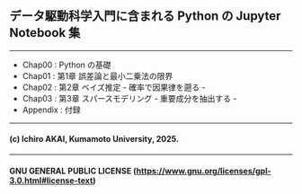 ## データ駆動科学入門に含まれる Python の Jupyter Notebook 集
---
* Chap00   : Python の基礎
* Chap01   : 第1章 誤差論と最小二乗法の限界
* Chap02   : 第2章 ベイズ推定 - 確率で因果律を遡る -
* Chap03   : 第3章 スパースモデリング - 重要成分を抽出する -
* Appendix : 付録
---
#### (c) Ichiro AKAI, Kumamoto University, 2025.
---
#### GNU GENERAL PUBLIC LICENSE (<a href="https://www.gnu.org/licenses/gpl-3.0.html#license-text" target="_blank" rel="noopener noreferrer">https://www.gnu.org/licenses/gpl-3.0.html#license-text</a>)